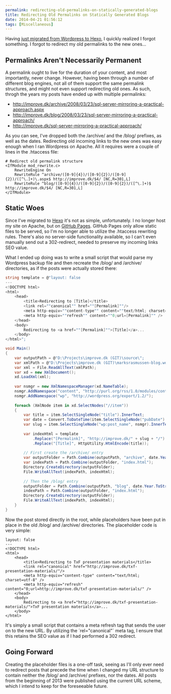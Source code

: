 ```yaml
---
permalink: redirecting-old-permalinks-on-statically-generated-blogs
title: Redirecting Old Permalinks on Statically Generated Blogs
date: 2014-04-21 01:56:12
tags: [Miscellaneous]
---
```

Having [just migrated from Wordpress to Hexo](/migrating-from-wordpress-to-hexo/), I quickly realized I forgot something. I forgot to redirect my old permalinks to the new ones...

## Permalinks Aren't Necessarily Permanent
A permalink ought to live for the duration of your content, and most importantly, never change. However, having been through a number of different blog engines, not all of them support the same permalink structures, and might not even support redirecting old ones. As such, throgh the years my posts have ended up with multiple permalinks:

* http://improve.dk/archive/2008/03/23/sql-server-mirroring-a-practical-approach.aspx
* http://improve.dk/blog/2008/03/23/sql-server-mirroring-a-practical-approach/
* http://improve.dk/sql-server-mirroring-a-practical-approach/

As you can see, I've dropped both the /archive/ and the /blog/ prefixes, as well as the dates. Redirecting old incoming links to the new ones was easy enough when I ran Wordpress on Apache. All it requires were a couple of lines in the .htaccess file:

```
# Redirect old permalink structure
<IfModule mod_rewrite.c>
	RewriteEngine On
	RewriteRule ^archive/([0-9]{4})/([0-9]{2})/([0-9]{2})/([^\.]+)\.aspx$ http://improve.dk/$4/ [NC,R=301,L]
	RewriteRule ^blog/([0-9]{4})/([0-9]{2})/([0-9]{2})/([^\.]+)$ http://improve.dk/$4/ [NC,R=301,L]
</IfModule>
```

## Static Woes
Since I've migrated to [Hexo](http://hexo.io) it's not as simple, unfortunately. I no longer host my site on Apache, but on [GitHub Pages](https://pages.github.com/). GitHub Pages only allow static files to be served, so I'm no longer able to utilize the .htaccess rewriting rules. There's also no server-side functionality available, so I can't even manually send out a 302-redirect, needed to preserve my incoming links SEO value.

What I ended up doing was to write a small script that would parse my Wordpress backup file and then recreate the /blog/ and /archive/ directories, as if the posts were actually stored there:

```cs
string template = @"layout: false
---
<!DOCTYPE html>
<html>
	<head>
		<title>Redirecting to [Title]</title>
  		<link rel=""canonical"" href=""[Permalink]""/>
		<meta http-equiv=""content-type"" content=""text/html; charset=utf-8"" />
		<meta http-equiv=""refresh"" content=""0;url=[Permalink]"" />
	</head>
	<body>
		Redirecting to <a href=""[Permalink]"">[Title]</a>...
	</body>
</html>";

void Main()
{
	var outputPath = @"D:\Projects\improve.dk (GIT)\source\";
	var xmlPath = @"D:\Projects\improve.dk (GIT)\marksrasmussen-blog.wordpress.2014-03-08.xml";
	var xml = File.ReadAllText(xmlPath);
	var xd = new XmlDocument();
	xd.LoadXml(xml);
	
	var nsmgr = new XmlNamespaceManager(xd.NameTable);
	nsmgr.AddNamespace("content", "http://purl.org/rss/1.0/modules/content/");
	nsmgr.AddNamespace("wp", "http://wordpress.org/export/1.2/");
	
	foreach (XmlNode item in xd.SelectNodes("//item"))
	{
		var title = item.SelectSingleNode("title").InnerText;
		var date = Convert.ToDateTime(item.SelectSingleNode("pubDate").InnerText);
		var slug = item.SelectSingleNode("wp:post_name", nsmgr).InnerText;
		
		var indexHtml = template
			.Replace("[Permalink]", "http://improve.dk/" + slug + "/")
			.Replace("[Title]", HttpUtility.HtmlEncode(title));
		
		// First create the /archive/ entry
		var outputFolder = Path.Combine(outputPath, "archive", date.Year.ToString(), date.Month.ToString().PadLeft(2, '0'), date.Day.ToString().PadLeft(2, '0'), slug + ".aspx");
		var indexPath = Path.Combine(outputFolder, "index.html");
		Directory.CreateDirectory(outputFolder);
		File.WriteAllText(indexPath, indexHtml);
		
		// Then the /blog/ entry
		outputFolder = Path.Combine(outputPath, "blog", date.Year.ToString(), date.Month.ToString().PadLeft(2, '0'), date.Day.ToString().PadLeft(2, '0'), slug);
		indexPath = Path.Combine(outputFolder, "index.html");
		Directory.CreateDirectory(outputFolder);
		File.WriteAllText(indexPath, indexHtml);
	}
}
```

Now the post stored directly in the root, while placeholders have been put in place in the old /blog/ and /archive/ directories. The placeholder code is very simple:

```
layout: false
---
<!DOCTYPE html>
<html>
	<head>
		<title>Redirecting to TxF presentation materials</title>
  		<link rel="canonical" href="http://improve.dk/txf-presentation-materials/"/>
		<meta http-equiv="content-type" content="text/html; charset=utf-8" />
		<meta http-equiv="refresh" content="0;url=http://improve.dk/txf-presentation-materials/" />
	</head>
	<body>
		Redirecting to <a href="http://improve.dk/txf-presentation-materials/">TxF presentation materials</a>...
	</body>
</html>
```

It's simply a small script that contains a meta refresh tag that sends the user on to the new URL. By utilizing the ´rel="canonical"` meta tag, I ensure that this retains the SEO value as if I had performed a 302 redirect.

## Going Forward
Creating the placeholder files is a one-off task, seeing as I'll only ever need to redirect posts that precede the time when I changed my URL structure to contain neither the /blog/ and /archive/ prefixes, nor the dates. All posts from the beginning of 2013 were published using the current URL scheme, which I intend to keep for the foreseeable future.
